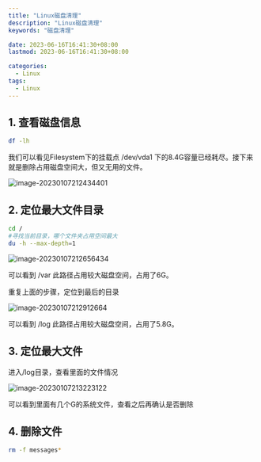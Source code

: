 ```yaml
---
title: "Linux磁盘清理"
description: "Linux磁盘清理"
keywords: "磁盘清理"

date: 2023-06-16T16:41:30+08:00
lastmod: 2023-06-16T16:41:30+08:00

categories:
  - Linux
tags:
  - Linux
---
```


## 1. 查看磁盘信息
```bash
df -lh
```


我们可以看见Filesystem下的挂载点 /dev/vda1 下的8.4G容量已经耗尽。接下来就是删除占用磁盘空间大，但又无用的文件。

![image-20230107212434401](https://picture-czy.oss-cn-beijing.aliyuncs.com/img/image-20230107212434401.png)

## 2. 定位最大文件目录

```bash
cd /  
#寻找当前目录，哪个文件夹占用空间最大  
du -h --max-depth=1
```

![image-20230107212656434](https://picture-czy.oss-cn-beijing.aliyuncs.com/img/image-20230107212656434.png)

可以看到 /var 此路径占用较大磁盘空间，占用了6G。

重复上面的步骤，定位到最后的目录

![image-20230107212912664](https://picture-czy.oss-cn-beijing.aliyuncs.com/img/image-20230107212912664.png)

可以看到 /log 此路径占用较大磁盘空间，占用了5.8G。

## 3. 定位最大文件

进入/log目录，查看里面的文件情况

![image-20230107213223122](https://picture-czy.oss-cn-beijing.aliyuncs.com/img/image-20230107213223122.png)

可以看到里面有几个G的系统文件，查看之后再确认是否删除

## 4. 删除文件

```bash
rm -f messages*
```